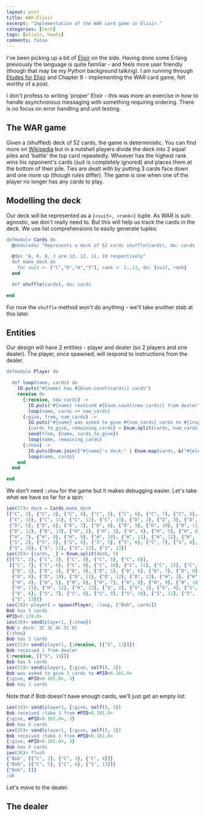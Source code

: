 ```yaml
---
layout: post
title: WAR-Elixir
excerpt: "Implementation of the WAR card game in Elixir."
categories: [tech]
tags: [elixir, howto]
comments: false
---
```


I've been picking up a bit of [Elixir]() on the side. Having done some Erlang previously the language is quite familiar - and feels more user friendly (though that may be my Python background talking). I am running through [Etudes for Elixir]() and Chapter 9 - implementing the WAR card game, felt worthy of a post.

I don't profess to writing 'proper' Elixir - this was more an exercise in how to handle asynchronous messaging with something requiring ordering. There is no focus on error handling and unit testing.

## The WAR game

Given a (shuffled) deck of 52 cards, the game is deterministic. You can find more on [Wikipedia]() but in a nutshell players divide the deck into 2 equal piles and 'battle' the top card repeatedly. Whoever has the highest rank wins his opponent's cards (suit is completely ignored) and places them at the bottom of their pile. Ties are dealt with by putting 3 cards face down and one more up (though rules differ). The game is one when one of the player no longer has any cards to play.

## Modelling the deck

Our deck will be represented as a `{<suit>, <rank>}` tuple. As WAR is suit-agnostic, we don't really need to. But this will help us track the cards in the deck. We use list comprehensions to easily generate tuples:

~~~ erlang
defmodule Cards do
  @moduledoc "Represents a deck of 52 cards shuffle(cards), do: cards

  @doc "A, K, Q, J are 13, 12, 11, 10 respectively"
  def make_deck do
    for suit <- ["C","D","H","S"], rank <- 2..13, do: {suit, rank}
  end

  def shuffle(cards), do: cards

end
~~~

For now the `shuffle` method won't do anything - we'll take another stab at this later.

## Entities

Our design will have 2 entities - player and dealer (so 2 players and one dealer). The player, once spawned, will respond to instructions from the dealer.

~~~ erlang
defmodule Player do

  def loop(name, cards) do
    IO.puts("#{name} has #{Enum.count(cards)} cards")
    receive do
      {:receive, new_cards} ->
        IO.puts("#{name} received #{Enum.count(new_cards)} from dealer")
        loop(name, cards ++ new_cards)
      {:give, from, num_cards} ->
        IO.puts("#{name} was asked to give #{num_cards} cards to #{inspect from}")
        {cards_to_give, remaining_cards} = Enum.split(cards, num_cards)
        send(from, {name, cards_to_give})
        loop(name, remaining_cards)
      {:show} ->
        IO.puts(Enum.join(["#{name}'s deck:" | Enum.map(cards, &("#{elem(&1,1)}#{elem(&1,0)}"))], " "))
        loop(name, cards)
    end
  end

end
~~~

We don't need `:show` for the game but it makes debugging easier. Let's take what we have so far for a spin:

~~~ erlang
iex(27)> deck = Cards.make_deck
[{"C", 2}, {"C", 3}, {"C", 4}, {"C", 5}, {"C", 6}, {"C", 7}, {"C", 8}, {"C", 9},
 {"C", 10}, {"C", 11}, {"C", 12}, {"C", 13}, {"D", 2}, {"D", 3}, {"D", 4},
 {"D", 5}, {"D", 6}, {"D", 7}, {"D", 8}, {"D", 9}, {"D", 10}, {"D", 11},
 {"D", 12}, {"D", 13}, {"H", 2}, {"H", 3}, {"H", 4}, {"H", 5}, {"H", 6},
 {"H", 7}, {"H", 8}, {"H", 9}, {"H", 10}, {"H", 11}, {"H", 12}, {"H", 13},
 {"S", 2}, {"S", 3}, {"S", 4}, {"S", 5}, {"S", 6}, {"S", 7}, {"S", 8}, {"S", 9},
 {"S", 10}, {"S", 11}, {"S", 12}, {"S", 13}]
iex(28)> {cards, _} = Enum.split(deck, 5)
{[{"C", 2}, {"C", 3}, {"C", 4}, {"C", 5}, {"C", 6}],
 [{"C", 7}, {"C", 8}, {"C", 9}, {"C", 10}, {"C", 11}, {"C", 12}, {"C", 13},
  {"D", 2}, {"D", 3}, {"D", 4}, {"D", 5}, {"D", 6}, {"D", 7}, {"D", 8},
  {"D", 9}, {"D", 10}, {"D", 11}, {"D", 12}, {"D", 13}, {"H", 2}, {"H", 3},
  {"H", 4}, {"H", 5}, {"H", 6}, {"H", 7}, {"H", 8}, {"H", 9}, {"H", 10},
  {"H", 11}, {"H", 12}, {"H", 13}, {"S", 2}, {"S", 3}, {"S", 4}, {"S", 5},
  {"S", 6}, {"S", 7}, {"S", 8}, {"S", 9}, {"S", 10}, {"S", 11}, {"S", 12},
  {"S", 13}]}
iex(29)> player1 = spawn(Player, :loop, ["Bob", cards])
Bob has 5 cards
#PID<0.178.0>
iex(30)> send(player1, {:show})
Bob's deck: 2C 3C 4C 5C 6C
{:show}
Bob has 5 cards
iex(31)> send(player1, {:receive, [{"S", 13}]})
Bob received 1 from dealer
{:receive, [{"S", 13}]}
Bob has 6 cards
iex(33)> send(player1, {:give, self(), 3})
Bob was asked to give 3 cards to #PID<0.101.0>
{:give, #PID<0.101.0>, 3}
Bob has 3 cards
~~~

Note that if Bob doesn't have enough cards, we'll just get an empty list:

~~~ erlang
iex(34)> send(player1, {:give, self(), 3})
Bob received :take 3 from #PID<0.101.0>
{:give, #PID<0.101.0>, 3}
Bob has 0 cards
iex(35)> send(player1, {:give, self(), 3})
Bob received :take 3 from #PID<0.101.0>
{:give, #PID<0.101.0>, 3}
Bob has 0 cards
iex(36)> flush
{"Bob", [{"C", 2}, {"C", 3}, {"C", 4}]}
{"Bob", [{"C", 5}, {"C", 6}, {"S", 13}]}
{"Bob", []}
:ok
~~~

Let's move to the dealer.

## The dealer

